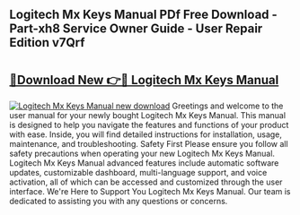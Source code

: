 ## Logitech Mx Keys Manual PDf Free Download - Part-xh8 Service Owner Guide - User Repair Edition v7Qrf

# <h2><a href="http://bc20467.oget.top/?id=Logitech+Mx+Keys+Manual">🔗Download New 👉🔴 Logitech Mx Keys Manual</a></h2>

[![Logitech Mx Keys Manual new download](https://i.imgur.com/5g1atiW.png)](http://bc20467.oget.top/?id=Logitech+Mx+Keys+Manual)
Greetings and welcome to the user manual for your newly bought Logitech Mx Keys Manual. This manual is designed to help you navigate the features and functions of your product with ease. Inside, you will find detailed instructions for installation, usage, maintenance, and troubleshooting. Safety First Please ensure you follow all safety precautions when operating your new Logitech Mx Keys Manual. Logitech Mx Keys Manual advanced features include automatic software updates, customizable dashboard, multi-language support, and voice activation, all of which can be accessed and customized through the user interface. We're Here to Support You Logitech Mx Keys Manual. Our team is dedicated to assisting you with any questions or concerns.
